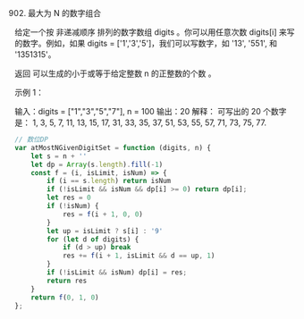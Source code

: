 902. 最大为 N 的数字组合

给定一个按 非递减顺序 排列的数字数组 digits 。你可以用任意次数 digits[i] 来写的数字。例如，如果 digits = ['1','3','5']，我们可以写数字，如 '13', '551', 和 '1351315'。

返回 可以生成的小于或等于给定整数 n 的正整数的个数 。

 

示例 1：

输入：digits = ["1","3","5","7"], n = 100
输出：20
解释：
可写出的 20 个数字是：
1, 3, 5, 7, 11, 13, 15, 17, 31, 33, 35, 37, 51, 53, 55, 57, 71, 73, 75, 77.
```js
// 数位DP
var atMostNGivenDigitSet = function (digits, n) {
    let s = n + ''
    let dp = Array(s.length).fill(-1)
    const f = (i, isLimit, isNum) => {
        if (i == s.length) return isNum
        if (!isLimit && isNum && dp[i] >= 0) return dp[i];
        let res = 0
        if (!isNum) {
            res = f(i + 1, 0, 0)
        }
        let up = isLimit ? s[i] : '9'
        for (let d of digits) {
            if (d > up) break
            res += f(i + 1, isLimit && d == up, 1)
        }
        if (!isLimit && isNum) dp[i] = res;
        return res
    }
    return f(0, 1, 0)
};